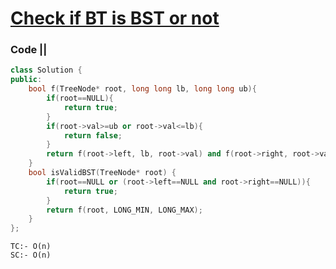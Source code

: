 # [Check if BT is BST or not](https://leetcode.com/problems/validate-binary-search-tree/)

### Code ||

``` .cpp
class Solution {
public:
    bool f(TreeNode* root, long long lb, long long ub){
        if(root==NULL){
            return true;
        }
        if(root->val>=ub or root->val<=lb){
            return false;
        }
        return f(root->left, lb, root->val) and f(root->right, root->val, ub);
    }
    bool isValidBST(TreeNode* root) {
        if(root==NULL or (root->left==NULL and root->right==NULL)){
            return true;
        }
        return f(root, LONG_MIN, LONG_MAX);
    }
};
```

```
TC:- O(n)
SC:- O(n)
```
